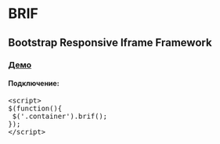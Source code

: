 # BRIF
## Bootstrap Responsive Iframe Framework
### <a href="https://cdn.rawgit.com/BootstrapTema/BRIF/master/index.html" target="_blank">Демо</a>
#### Подключение:
<pre>
&lt;script&gt;
$(function(){
 $('.container').brif();
});
&lt;/script&gt;
</pre>
